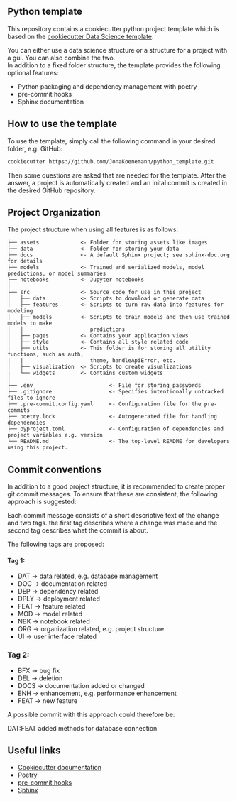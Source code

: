 ## Python template 

This repository contains a cookiecutter python project template which is based on the 
 [cookiecutter Data Science template](https://drivendata.github.io/cookiecutter-data-science/).  

You can either use a data science structure or a structure for a project with a gui. You can also combine the two.  
In addition to a fixed folder structure, the template provides the following optional features:
- Python packaging and dependency management with poetry
- pre-commit hooks
- Sphinx documentation

## How to use the template

To use the template, simply call the following command in your desired folder, e.g. GitHub:  

```sh
cookiecutter https://github.com/JonaKoenemann/python_template.git
```
Then some questions are asked that are needed for the template. After the answer, a project is automatically created and an inital commit is created in the desired GitHub repository.

## Project Organization

The project structure when using all features is as follows:

    ├── assets             <- Folder for storing assets like images 
    ├── data               <- Folder for storing your data 
    ├── docs               <- A default Sphinx project; see sphinx-doc.org for details
    ├── models             <- Trained and serialized models, model predictions, or model summaries
    ├── notebooks          <- Jupyter notebooks
    |
    ├── src                <- Source code for use in this project
    │   ├── data           <- Scripts to download or generate data
    │   ├── features       <- Scripts to turn raw data into features for modeling
    │   ├── models         <- Scripts to train models and then use trained models to make
    │   │                     predictions
    │   ├── pages          <- Contains your application views
    │   ├── style          <- Contains all style related code 
    │   ├── utils          <- This folder is for storing all utility functions, such as auth, 
    |   |                     theme, handleApiError, etc.
    │   ├── visualization  <- Scripts to create visualizations 
    |   └── widgets        <- Contains custom widgets 
    │
    ├── .env                        <- File for storing passwords
    ├── .gitignore                  <- Specifies intentionally untracked files to ignore
    ├── .pre-commit.config.yaml     <- Configuration file for the pre-commits
    ├── poetry.lock                 <- Autogenerated file for handling dependencies
    ├── pyproject.toml              <- Configuration of dependencies and project variables e.g. version
    └── README.md                   <- The top-level README for developers using this project.


## Commit conventions

In addition to a good project structure, it is recommended to create proper git commit messages. To ensure that these are consistent, the following approach is suggested:

Each commit message consists of a short descriptive text of the change and two tags. the first tag describes where a change was made and the second tag describes what the commit is about.  

The following tags are proposed:

#### Tag 1:

- DAT   -> data related, e.g. database management
- DOC   -> documentation related
- DEP   -> dependency related
- DPLY  -> deployment related
- FEAT  -> feature related
- MOD   -> model related
- NBK   -> notebook related
- ORG   -> organization related, e.g. project structure
- UI    -> user interface related

### Tag 2:

- BFX   -> bug fix
- DEL   -> deletion
- DOCS  -> documentation added or changed
- ENH   -> enhancement, e.g. performance enhancement
- FEAT  -> new feature

A possible commit with this approach could therefore be:

DAT:FEAT added methods for database connection

## Useful links

- [Cookiecutter documentation](https://cookiecutter.readthedocs.io/_/downloads/en/stable/pdf/)
- [Poetry](https://python-poetry.org/)
- [pre-commit hooks](https://pre-commit.com/)
- [Sphinx](https://www.sphinx-doc.org/en/master/)
